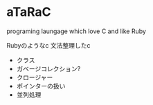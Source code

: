 # aTaRaC
programing laungage which love C and like Ruby

Rubyのようなc
文法整理したc

- クラス
- ガベージコレクション?
- クロージャー
- ポインターの扱い
- 並列処理
